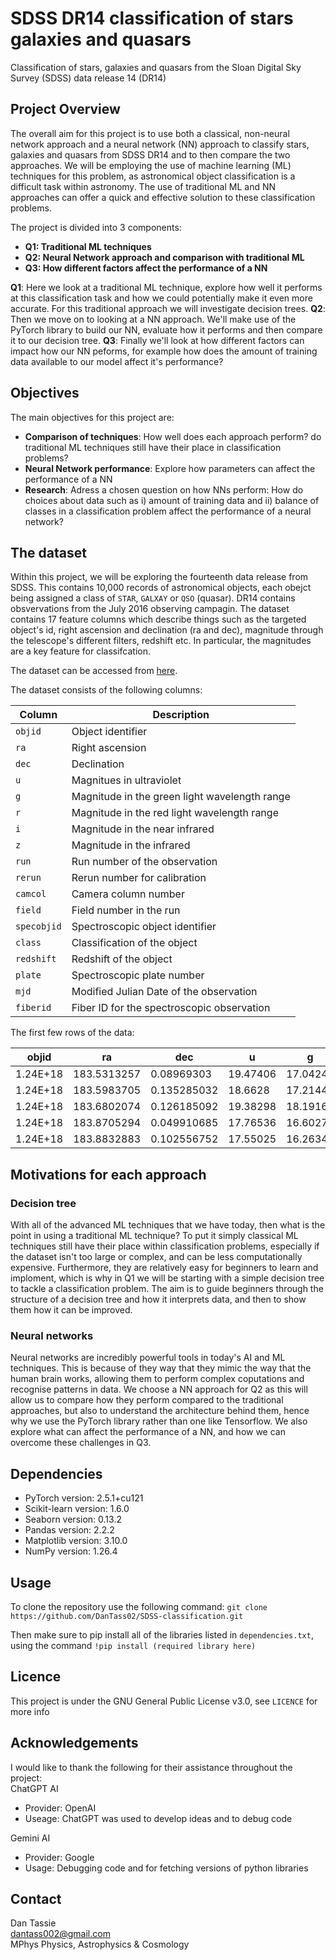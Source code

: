 # SDSS DR14 classification of stars galaxies and quasars
Classification of stars, galaxies and quasars from the Sloan Digital Sky Survey (SDSS) data release 14 (DR14)

## Project Overview
The overall aim for this project is to use both a classical, non-neural network approach and a neural network (NN) approach to classify stars, galaxies and quasars from SDSS DR14 and to then compare the two approaches.
We will be employing the use of machine learning (ML) techniques for this problem, as astronomical object classification is a difficult task within astronomy. The use of traditional ML and NN approaches can offer a quick and effective solution to these classification problems.

The project is divided into 3 components:
- **Q1: Traditional ML techniques**
- **Q2: Neural Network approach and comparison with traditional ML**
- **Q3: How different factors affect the performance of a NN**

**Q1**: Here we look at a traditional ML technique, explore how well it performs at this classification task and how we could potentially make it even more accurate. For this traditional approach we will investigate decision trees.
**Q2**: Then we move on to looking at a NN approach. We'll make use of the PyTorch library to build our NN, evaluate how it performs and then compare it to our decision tree.
**Q3**: Finally we'll look at how different factors can impact how our NN peforms, for example how does the amount of training data available to our model affect it's performance?

## Objectives
The main objectives for this project are:
- **Comparison of techniques**: How well does each approach perform? do traditional ML techniques still have their place in classification problems?
- **Neural Network performance**: Explore how parameters can affect the performance of a NN
- **Research**: Adress a chosen question on how NNs perform: How do choices about data such as i) amount of training data and ii) balance of
classes in a classification problem affect the performance of a neural network?

## The dataset
Within this project, we will be exploring the fourteenth data release from SDSS. This contains 10,000 records of astronomical objects, each obejct being assigned a class of `STAR`, `GALXAY` or `QSO` (quasar). DR14 contains obsvervations from the July 2016 observing campagin. The dataset contains 17 feature columns which describe things such as the targeted object's id, right ascension and declination (ra and dec), magnitude through the telescope's different filters, redshift etc. In particular, the magnitudes are a key feature for classifcation.  

The dataset can be accessed from [here](https://live-sdss4org-dr14.pantheonsite.io/).  

The dataset consists of the following columns:

| **Column**      | **Description**                                      | 
|------------------|------------------------------------------------------|
| `objid`         | Object identifier                                   |
| `ra`            | Right ascension                                     |
| `dec`           | Declination                                         |
| `u`             | Magnitues in ultraviolet                          |
| `g`             | Magnitude in the green light wavelength range                          |
| `r`             | Magnitude in the red light wavelength range                           |
| `i`             | Magnitude in the near infrared                          |
| `z`             | Magnitude in the infrared                          |
| `run`           | Run number of the observation                      |
| `rerun`         | Rerun number for calibration                       |
| `camcol`        | Camera column number                               |
| `field`         | Field number in the run                            |
| `specobjid`     | Spectroscopic object identifier                    |
| `class`         | Classification of the object   |
| `redshift`      | Redshift of the object                             |
| `plate`         | Spectroscopic plate number                         |
| `mjd`           | Modified Julian Date of the observation            |
| `fiberid`       | Fiber ID for the spectroscopic observation         |

The first few rows of the data:

| **objid**      | **ra**        | **dec**       | **u**     | **g**     | **r**     | **i**     | **z**     | **run** | **rerun** | **camcol** | **field** | **specobjid** | **class** | **redshift** | **plate** | **mjd**  | **fiberid** |
|----------------|---------------|---------------|-----------|-----------|-----------|-----------|-----------|---------|-----------|------------|-----------|---------------|-----------|--------------|-----------|----------|------------|
| 1.24E+18      | 183.5313257   | 0.08969303    | 19.47406  | 17.0424   | 15.94699  | 15.50342  | 15.22531  | 752     | 301       | 4          | 267       | 3.72E+18      | STAR      | -8.96E-06    | 3306      | 54922    | 491        |
| 1.24E+18      | 183.5983705   | 0.135285032   | 18.6628   | 17.21449  | 16.67637  | 16.48922  | 16.3915   | 752     | 301       | 4          | 267       | 3.64E+17      | STAR      | -5.49E-05    | 323       | 51615    | 541        |
| 1.24E+18      | 183.6802074   | 0.126185092   | 19.38298  | 18.19169  | 17.47428  | 17.08732  | 16.80125  | 752     | 301       | 4          | 268       | 3.23E+17      | GALAXY    | 0.1231112    | 287       | 52023    | 513        |
| 1.24E+18      | 183.8705294   | 0.049910685   | 17.76536  | 16.60272  | 16.16116  | 15.98233  | 15.90438  | 752     | 301       | 4          | 269       | 3.72E+18      | STAR      | -0.000110616 | 3306      | 54922    | 510        |
| 1.24E+18      | 183.8832883   | 0.102556752   | 17.55025  | 16.26342  | 16.43869  | 16.55492  | 16.61326  | 752     | 301       | 4          | 269       | 3.72E+18      | STAR      | 0.000590357  | 3306      | 54922    | 512        |

## Motivations for each approach
### Decision tree
With all of the advanced ML techniques that we have today, then what is the point in using a traditional ML technique? To put it simply classical ML techniques still have their place within classification problems, especially if the dataset isn't too large or complex, and can be less computationally expensive. Furthermore, they are relatively easy for beginners to learn and imploment, which is why in Q1 we will be starting with a simple decision tree to tackle a classification problem. The aim is to guide beginners through the structure of a decision tree and how it interprets data, and then to show them how it can be improved.

### Neural networks
Neural networks are incredibly powerful tools in today's AI and ML techniques. This is because of they way that they mimic the way that the human brain works, allowing them to perform complex coputations and recognise patterns in data. We choose a NN approach for Q2 as this will allow us to compare how they perform compared to the traditional approaches, but also to understand the architecture behind them, hence why we use the PyTorch library rather than one like Tensorflow. We also explore what can affect the performance of a NN, and how we can overcome these challenges in Q3.

## Dependencies

- PyTorch version: 2.5.1+cu121
- Scikit-learn version: 1.6.0
- Seaborn version: 0.13.2
- Pandas version: 2.2.2
- Matplotlib version: 3.10.0
- NumPy version: 1.26.4

## Usage
To clone the repository use the following command:
`git clone https://github.com/DanTass02/SDSS-classification.git`  

Then make sure to pip install all of the libraries listed in `dependencies.txt`, using the command `!pip install (required library here)`

## Licence
This project is under the GNU General Public License v3.0, see `LICENCE` for more info

## Acknowledgements
I would like to thank the following for their assistance throughout the project:  
ChatGPT AI
- Provider: OpenAI
- Useage: ChatGPT was used to develop ideas and to debug code

Gemini AI
- Provider: Google
- Usage: Debugging code and for fetching versions of python libraries

## Contact

Dan Tassie  
dantass002@gmail.com  
MPhys Physics, Astrophysics & Cosmology
